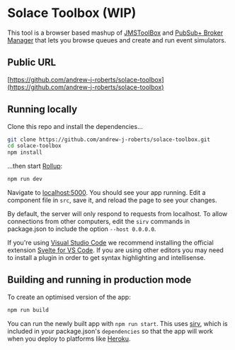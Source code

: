 # Solace Toolbox (WIP)

This tool is a browser based mashup of [JMSToolBox](https://github.com/jmstoolbox/jmstoolbox) and [PubSub+ Broker Manager](https://docs.solace.com/Solace-PubSub-Manager/PubSub-Manager-Overview.htm) that lets you browse queues and create and run event simulators.

## Public URL

[https://github.com/andrew-j-roberts/solace-toolbox](https://github.com/andrew-j-roberts/solace-toolbox)

## Running locally

Clone this repo and install the dependencies...

```bash
git clone https://github.com/andrew-j-roberts/solace-toolbox.git
cd solace-toolbox
npm install
```

...then start [Rollup](https://rollupjs.org):

```bash
npm run dev
```

Navigate to [localhost:5000](http://localhost:5000). You should see your app running. Edit a component file in `src`, save it, and reload the page to see your changes.

By default, the server will only respond to requests from localhost. To allow connections from other computers, edit the `sirv` commands in package.json to include the option `--host 0.0.0.0`.

If you're using [Visual Studio Code](https://code.visualstudio.com/) we recommend installing the official extension [Svelte for VS Code](https://marketplace.visualstudio.com/items?itemName=svelte.svelte-vscode). If you are using other editors you may need to install a plugin in order to get syntax highlighting and intellisense.

## Building and running in production mode

To create an optimised version of the app:

```bash
npm run build
```

You can run the newly built app with `npm run start`. This uses [sirv](https://github.com/lukeed/sirv), which is included in your package.json's `dependencies` so that the app will work when you deploy to platforms like [Heroku](https://heroku.com).
